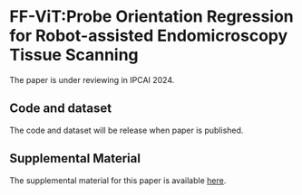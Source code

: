# FF-ViT:Probe Orientation Regression for Robot-assisted Endomicroscopy Tissue Scanning
The paper is under reviewing in IPCAI 2024.
## Code and dataset
The code and dataset will be release when paper is published.
## Supplemental Material
The supplemental material for this paper is available [here](https://https://github.com/CVRS-Hamlyn/FF-ViT/blob/main/doc/Supplemental_Material.md).
